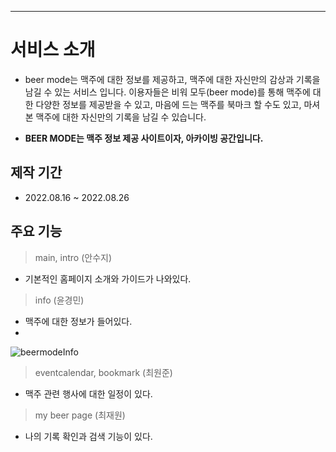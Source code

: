 ---
# 서비스 소개
* beer mode는  맥주에 대한 정보를 제공하고, 맥주에 대한 자신만의 감상과 기록을 남길 수 있는 서비스 입니다. 이용자들은 비워 모두(beer mode)를 통해 맥주에 대한 다양한 정보를 제공받을 수 있고, 마음에 드는 맥주를 북마크 할 수도 있고, 마셔 본 맥주에 대한 자신만의 기록을 남길 수 있습니다.

* **BEER MODE는 맥주 정보 제공 사이트이자, 아카이빙 공간입니다.**

## 제작 기간
* 2022.08.16 ~ 2022.08.26

## 주요 기능
> main, intro (안수지)
* 기본적인 홈페이지 소개와 가이드가 나와있다.

> info (윤경민)
* 맥주에 대한 정보가 들어있다.
* 
![beermodeInfo](https://user-images.githubusercontent.com/107985535/195799192-65d97503-d1df-454c-b596-c89388577f5f.gif)

> eventcalendar, bookmark (최원준)
* 맥주 관련 행사에 대한 일정이 있다.

> my beer page (최재원)
* 나의 기록 확인과 검색 기능이 있다.
